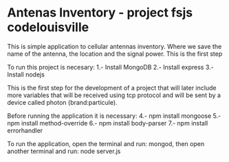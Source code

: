 Antenas Inventory - project fsjs codelouisville
============

This is simple application to cellular antennas inventory.
Where we save the name of the antenna, the location and the signal power.
This is the first step 

To run this project is necesary:
  1.- Install MongoDB
  2.- Install  express
  3.- Install nodejs
  
This is the first step for the development of a project that will later include more variables that will be received using tcp protocol and will be sent by a device called photon (brand:particule).

Before running the application it is necessary:
  4.- npm install mongoose
  5.- npm install method-override
  6.- npm install body-parser
  7.- npm install errorhandler
  
To run the application, open the terminal and run: mongod, then open another terminal and run: node server.js
  
 